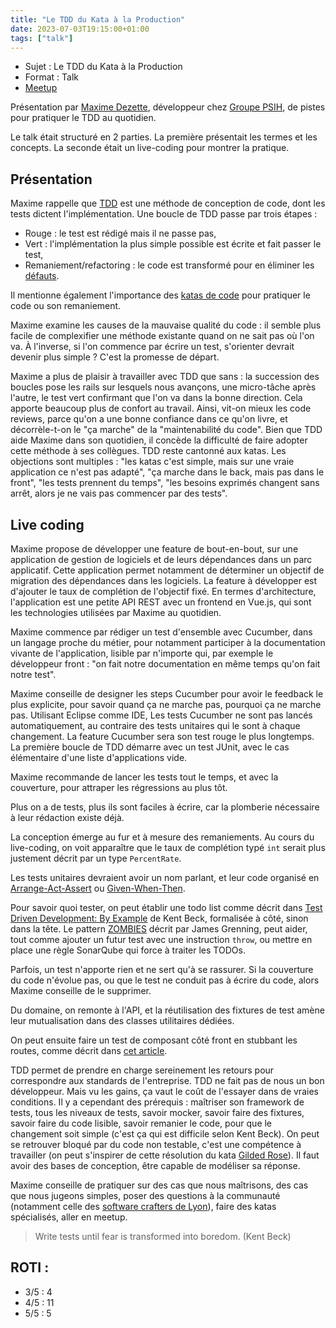 ```yaml
---
title: "Le TDD du Kata à la Production"
date: 2023-07-03T19:15:00+01:00
tags: ["talk"]
---
```


- Sujet : Le TDD du Kata à la Production
- Format : Talk
- [Meetup](https://www.meetup.com/fr-FR/software-craftsmanship-lyon/events/294134229/)

Présentation par [Maxime Dezette](https://fr.linkedin.com/in/maxime-dezette), développeur chez [Groupe PSIH](https://groupepsih.com/), de pistes pour pratiquer le TDD au quotidien.

Le talk était structuré en 2 parties.
La première présentait les termes et les concepts.
La seconde était un live-coding pour montrer la pratique.

## Présentation

Maxime rappelle que [TDD](https://fr.wikipedia.org/wiki/Test_driven_development) est une méthode de conception de code, dont les tests dictent l'implémentation.
Une boucle de TDD passe par trois étapes :

* Rouge : le test est rédigé mais il ne passe pas,
* Vert : l'implémentation la plus simple possible est écrite et fait passer le test,
* Remaniement/refactoring : le code est transformé pour en éliminer les [défauts](https://fr.wikipedia.org/wiki/Code_smell).

Il mentionne également l'importance des [katas de code](https://fr.wikipedia.org/wiki/Kata_(programmation)) pour pratiquer le code ou son remaniement.

Maxime examine les causes de la mauvaise qualité du code : il semble plus facile de complexifier une méthode existante quand on ne sait pas où l'on va.
À l'inverse, si l'on commence par écrire un test, s'orienter devrait devenir plus simple ?
C'est la promesse de départ.

Maxime a plus de plaisir à travailler avec TDD que sans : la succession des boucles pose les rails sur lesquels nous avançons, une micro-tâche après l'autre, le test vert confirmant que l'on va dans la bonne direction.
Cela apporte beaucoup plus de confort au travail.
Ainsi, vit-on mieux les code reviews, parce qu'on a une bonne confiance dans ce qu'on livre, et décorrèle-t-on le "ça marche" de la "maintenabilité du code".
Bien que TDD aide Maxime dans son quotidien, il concède la difficulté de faire adopter cette méthode à ses collègues.
TDD reste cantonné aux katas.
Les objections sont multiples : "les katas c'est simple, mais sur une vraie application ce n'est pas adapté", "ça marche dans le back, mais pas dans le front", "les tests prennent du temps", "les besoins exprimés changent sans arrêt, alors je ne vais pas commencer par des tests".

## Live coding

Maxime propose de développer une feature de bout-en-bout, sur une application de gestion de logiciels et de leurs dépendances dans un parc applicatif.
Cette application permet notamment de déterminer un objectif de migration des dépendances dans les logiciels.
La feature à développer est d'ajouter le taux de complétion de l'objectif fixé.
En termes d'architecture, l'application est une petite API REST avec un frontend en Vue.js, qui sont les technologies utilisées par Maxime au quotidien.

Maxime commence par rédiger un test d'ensemble avec Cucumber, dans un langage proche du métier, pour notamment participer à la documentation vivante de l'application, lisible par n'importe qui, par exemple le développeur front : "on fait notre documentation en même temps qu'on fait notre test".

Maxime conseille de designer les steps Cucumber pour avoir le feedback le plus explicite, pour savoir quand ça ne marche pas, pourquoi ça ne marche pas.
Utilisant Eclipse comme IDE, Les tests Cucumber ne sont pas lancés automatiquement, au contraire des tests unitaires qui le sont à chaque changement.
La feature Cucumber sera son test rouge le plus longtemps.
La première boucle de TDD démarre avec un test JUnit, avec le cas élémentaire d'une liste d'applications vide.

Maxime recommande de lancer les tests tout le temps, et avec la couverture, pour attraper les régressions au plus tôt.

Plus on a de tests, plus ils sont faciles à écrire, car la plomberie nécessaire à leur rédaction existe déjà.

La conception émerge au fur et à mesure des remaniements.
Au cours du live-coding, on voit apparaître que le taux de complétion typé `int` serait plus justement décrit par un type  `PercentRate`.

Les tests unitaires devraient avoir un nom parlant, et leur code organisé en [Arrange-Act-Assert](https://learn.microsoft.com/en-us/visualstudio/test/unit-test-basics?view=vs-2022#write-your-tests) ou [Given-When-Then](https://en.wikipedia.org/wiki/Given-When-Then).

Pour savoir quoi tester, on peut établir une todo list comme décrit dans [Test Driven Development: By Example](https://www.amazon.fr/Test-Driven-Development-Kent-Beck/dp/0321146530) de Kent Beck, formalisée à côté, sinon dans la tête.
Le pattern [ZOMBIES](http://blog.wingman-sw.com/tdd-guided-by-zombies) décrit par James Grenning, peut aider, tout comme ajouter un futur test avec une instruction `throw`, ou mettre en place une règle SonarQube qui force à traiter les TODOs.

Parfois, un test n'apporte rien et ne sert qu'à se rassurer.
Si la couverture du code n'évolue pas, ou que le test ne conduit pas à écrire du code, alors Maxime conseille de le supprimer.

Du domaine, on remonte à l'API, et la réutilisation des fixtures de test amène leur mutualisation dans des classes utilitaires dédiées.

On peut ensuite faire un test de composant côté front en stubbant les routes, comme décrit dans [cet article](https://blog.ippon.fr/2019/07/11/des-tests-de-composants-avec-cypress/).

TDD permet de prendre en charge sereinement les retours pour correspondre aux standards de l'entreprise.
TDD ne fait pas de nous un bon développeur.
Mais vu les gains, ça vaut le coût de l'essayer dans de vraies conditions.
Il y a cependant des prérequis : maîtriser son framework de tests, tous les niveaux de tests, savoir mocker, savoir faire des fixtures, savoir faire du code lisible, savoir remanier le code, pour que le changement soit simple (c'est ça qui est difficile selon Kent Beck).
On peut se retrouver bloqué par du code non testable, c'est une compétence à travailler (on peut s'inspirer de cette résolution du kata [Gilded Rose](https://youtu.be/sZxL4uX9ioQ)).
Il faut avoir des bases de conception, être capable de modéliser sa réponse.

Maxime conseille de pratiquer sur des cas que nous maîtrisons, des cas que nous jugeons simples, poser des questions à la communauté (notamment celle des [software crafters de Lyon](https://swcraftlyon.github.io/)), faire des katas spécialisés, aller en meetup.

> Write tests until fear is transformed into boredom. (Kent Beck)

## ROTI :

- 3/5 : 4
- 4/5 : 11
- 5/5 : 5
